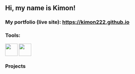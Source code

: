 ## Hi, my name is Kimon!

### My portfolio (live site): https://kimon222.github.io

### Tools: <span style="display: inline-block; vertical-align: middle;">
  <img src="https://cdn.jsdelivr.net/gh/devicons/devicon/icons/python/python-original.svg" width="40" height="40" style="vertical-align: middle;" />
  <img src="https://cdn.jsdelivr.net/gh/devicons/devicon/icons/mysql/mysql-original.svg" width="40" height="40" style="vertical-align: middle;" />
</span>



### Projects

<!--
**kimonmono986/kimonmono986** is a ✨ _special_ ✨ repository because its `README.md` (this file) appears on your GitHub profile.

Here are some ideas to get you started:

- 🔭 I’m currently working on ...
- 🌱 I’m currently learning ...
- 👯 I’m looking to collaborate on ...
- 🤔 I’m looking for help with ...
- 💬 Ask me about ...
- 📫 How to reach me: ...
- 😄 Pronouns: ...
- ⚡ Fun fact: ...
-->
